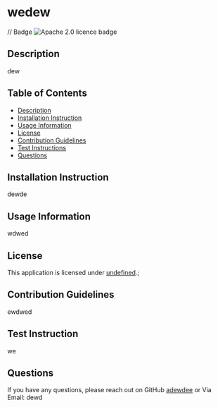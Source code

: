 # wedew
  
  // Badge
  ![Apache 2.0 licence badge](https://img.shields.io/badge/License-Apache_2.0-blue.svg)

  ## Description
  dew

  ## Table of Contents
  
  - [Description](#description)
  - [Installation Instruction](#installation-instruction)
  - [Usage Information](#usage-information)
  - [License](#license)
  - [Contribution Guidelines](#contribution-guidelines)
  - [Test Instructions](#test-instructions)
  - [Questions](#questions)

  ## Installation Instruction
  dewde

  ## Usage Information
  wdwed

  ## License
  This application is licensed under [undefined]().;

  ## Contribution Guidelines
  ewdwed

  ## Test Instruction
  we

  ## Questions
  If you have any questions, please reach out on GitHub
  [adewdee](https://github.com/adewdee)
  or Via Email:
  dewd
